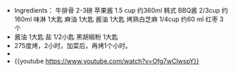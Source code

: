 - Ingredients：
  牛排骨 2-3磅
  苹果酱 1.5 cup 约360ml
  韩式 BBQ酱 2/3cup 约160ml
  味淋 1大匙
  麻油 1大匙
  酱油 1大匙
  烤熟白芝麻 1/4cup 约60 ml
  红枣 3个
- 酱油 1大匙
  盐 1/2小匙
  黑胡椒粉 1大匙
- 275度烤，2小时，加菜后，再烤1个小时。
-
- {{youtube https://www.youtube.com/watch?v=Ofg7wClwspY}}